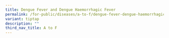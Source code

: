 ```yaml
---
title: Dengue Fever and Dengue Haemorrhagic Fever
permalink: /for-public/diseases/a-to-f/dengue-fever-dengue-haemorrhagic-fever/
variant: tiptap
description: ""
third_nav_title: A to F
---
```

